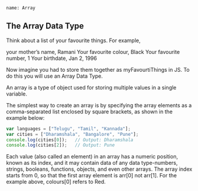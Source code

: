 ```ngMeta
name: Array
```

## The Array Data Type

Think about a list of your favourite things. For example, 

your mother’s name, Ramani
Your favourite colour, Black
Your favourite number, 1
Your birthdate, Jan 2, 1996

Now imagine you had to store them together as myFavourtiThings in JS. To do this you will use an Array Data Type.

An array is a type of object used for storing multiple values in a single variable.

The simplest way to create an array is by specifying the array elements as a comma-separated list enclosed by square brackets, as shown in the example below:

```javascript   
var languages = ["Telugu", "Tamil", "Kannada"];
var cities = ["Dharamshala", "Bangalore", "Pune"];
console.log(cities[0]);   // Output: Dharamshala
console.log(cities[2]);   // Output: Pune
 ```

Each value (also called an element) in an array has a numeric position, known as its index, and it may contain data of any data type-numbers, strings, booleans, functions, objects, and even other arrays. The array index starts from 0, so that the first array element is arr[0] not arr[1]. For the example above, colours[0] refers to Red.